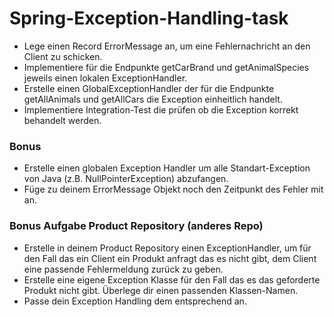 # Spring-Exception-Handling-task
- Lege einen Record ErrorMessage an, um eine Fehlernachricht an den Client zu schicken.
- Implementiere für die Endpunkte getCarBrand und getAnimalSpecies jeweils einen lokalen ExceptionHandler.
- Erstelle einen GlobalExceptionHandler der für die Endpunkte getAllAnimals und getAllCars die Exception einheitlich handelt.
- Implementiere Integration-Test die prüfen ob die Exception korrekt behandelt werden.

### Bonus
- Erstelle einen globalen Exception Handler um alle Standart-Exception von Java (z.B. NullPointerException) abzufangen.
- Füge zu deinem ErrorMessage Objekt noch den Zeitpunkt des Fehler mit an.

### Bonus Aufgabe Product Repository (anderes Repo)
- Erstelle in deinem Product Repository einen ExceptionHandler, um für den Fall das ein Client ein Produkt anfragt das es nicht gibt, dem Client eine passende Fehlermeldung zurück zu geben.
- Erstelle eine eigene Exception Klasse für den Fall das es das geforderte Produkt nicht gibt. Überlege dir einen passenden Klassen-Namen.
- Passe dein Exception Handling dem entsprechend an.
